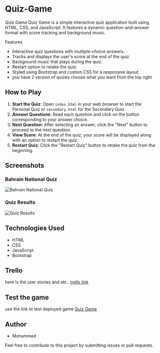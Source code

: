 # Quiz-Game
 Quiz Game
 Quiz Game is a simple interactive quiz application built using HTML, CSS, and JavaScript. It features a dynamic question-and-answer format with score tracking and background music.

Features
- Interactive quiz questions with multiple-choice answers.
- Tracks and displays the user's score at the end of the quiz.
- Background music that plays during the quiz.
- Restart option to retake the quiz.
- Styled using Bootstrap and custom CSS for a responsive layout.
- you have 2 version of quizes choose what you want from the top right


## How to Play

1. **Start the Quiz**: Open `index.html` in your web browser to start the Personal Quiz or `secondary.html` for the Secondary Quiz.
2. **Answer Questions**: Read each question and click on the button corresponding to your answer choice.
3. **Next Question**: After selecting an answer, click the "Next" button to proceed to the next question.
4. **View Score**: At the end of the quiz, your score will be displayed along with an option to restart the quiz.
5. **Restart Quiz**: Click the "Restart Quiz" button to retake the quiz from the beginning.



## Screenshots

### Bahrain National Quiz

![Bahrain National Quiz](https://github.com/user-attachments/assets/07eeff56-6cc3-4001-98cd-58b9154b7e79)


### Quiz Results

![Quiz Results](https://github.com/user-attachments/assets/414c4f92-5c24-432b-8256-7bb421cf8ec6)


## Technologies Used

- HTML
- CSS
- JavaScript
- Bootstrap

  
## Trello
here is the user stories and etc..
[trello link](https://trello.com/b/zCH2cifW)


## Test the game
use the link to test deployed game
[Quiz Game](https://mohdswar.github.io/Quiz-Game/)

## Author

- Mohammed

Feel free to contribute to this project by submitting issues or pull requests.
